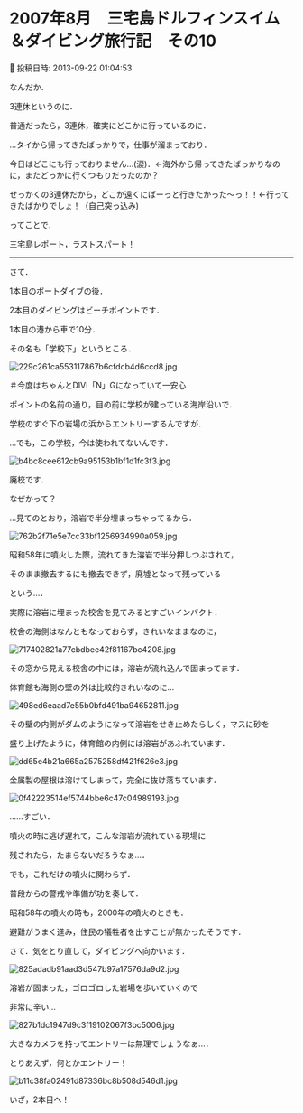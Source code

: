 # 2007年8月　三宅島ドルフィンスイム＆ダイビング旅行記　その10

📅 投稿日時: 2013-09-22 01:04:53

なんだか．


3連休というのに．





普通だったら，3連休，確実にどこかに行っているのに．





…タイから帰ってきたばっかりで，仕事が溜まっており．


今日はどこにも行っておりません…(涙)．←海外から帰ってきたばっかりなのに，またどっかに行くつもりだったのか？





せっかくの3連休だから，どこか遠くにぱーっと行きたかった～っ！！←行ってきたばかりでしょ！（自己突っ込み)





ってことで．


三宅島レポート，ラストスパート！


---


さて．


1本目のボートダイブの後．


2本目のダイビングはビーチポイントです．





1本目の港から車で10分．


その名も「学校下」というところ．




![229c261ca553117867b6cfdcb4d6ccd8.jpg](images/229c261ca553117867b6cfdcb4d6ccd8.jpg)




＃今度はちゃんとDIVI「N」Gになっていて一安心





ポイントの名前の通り，目の前に学校が建っている海岸沿いで．


学校のすぐ下の岩場の浜からエントリーするんですが．





…でも，この学校，今は使われてないんです．




![b4bc8cee612cb9a95153b1bf1d1fc3f3.jpg](images/b4bc8cee612cb9a95153b1bf1d1fc3f3.jpg)




廃校です．





なぜかって？


…見てのとおり，溶岩で半分埋まっちゃってるから．




![762b2f71e5e7cc33bf1256934990a059.jpg](images/762b2f71e5e7cc33bf1256934990a059.jpg)




昭和58年に噴火した際，流れてきた溶岩で半分押しつぶされて，


そのまま撤去するにも撤去できず，廃墟となって残っている


という…．





実際に溶岩に埋まった校舎を見てみるとすごいインパクト．


校舎の海側はなんともなっておらず，きれいなままなのに，




![717402821a77cbdbee42f81167bc4208.jpg](images/717402821a77cbdbee42f81167bc4208.jpg)




その窓から見える校舎の中には，溶岩が流れ込んで固まってます．





体育館も海側の壁の外は比較的きれいなのに…




![498ed6eaad7e55b0bfd491ba94652811.jpg](images/498ed6eaad7e55b0bfd491ba94652811.jpg)




その壁の内側がダムのようになって溶岩をせき止めたらしく，マスに砂を


盛り上げたように，体育館の内側には溶岩があふれています．




![dd65e4b21a665a2575258df421f626e3.jpg](images/dd65e4b21a665a2575258df421f626e3.jpg)




金属製の屋根は溶けてしまって，完全に抜け落ちています．




![0f42223514ef5744bbe6c47c04989193.jpg](images/0f42223514ef5744bbe6c47c04989193.jpg)







……すごい．


噴火の時に逃げ遅れて，こんな溶岩が流れている現場に


残されたら，たまらないだろうなぁ…．





でも，これだけの噴火に関わらず．


普段からの警戒や準備が功を奏して．


昭和58年の噴火の時も，2000年の噴火のときも．


避難がうまく進み，住民の犠牲者を出すことが無かったそうです．





さて．気をとり直して，ダイビングへ向かいます．




![825adadb91aad3d547b97a17576da9d2.jpg](images/825adadb91aad3d547b97a17576da9d2.jpg)







溶岩が固まった，ゴロゴロした岩場を歩いていくので


非常に辛い…




![827b1dc1947d9c3f19102067f3bc5006.jpg](images/827b1dc1947d9c3f19102067f3bc5006.jpg)




大きなカメラを持ってエントリーは無理でしょうなぁ…．





とりあえず，何とかエントリー！




![b11c38fa02491d87336bc8b508d546d1.jpg](images/b11c38fa02491d87336bc8b508d546d1.jpg)




いざ，2本目へ！
